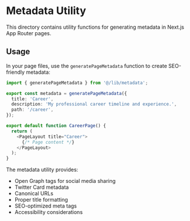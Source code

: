 # Metadata Utility

This directory contains utility functions for generating metadata in Next.js App Router pages.

## Usage

In your page files, use the `generatePageMetadata` function to create SEO-friendly metadata:

```typescript
import { generatePageMetadata } from '@/lib/metadata';

export const metadata = generatePageMetadata({
  title: 'Career',
  description: 'My professional career timeline and experience.',
  path: '/career',
});

export default function CareerPage() {
  return (
    <PageLayout title="Career">
      {/* Page content */}
    </PageLayout>
  );
}
```

The metadata utility provides:
- Open Graph tags for social media sharing
- Twitter Card metadata
- Canonical URLs
- Proper title formatting
- SEO-optimized meta tags
- Accessibility considerations